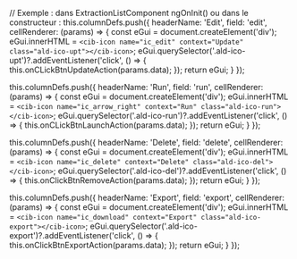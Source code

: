 // Exemple : dans ExtractionListComponent ngOnInit() ou dans le constructeur :
this.columnDefs.push({
  headerName: 'Edit',
  field: 'edit',
  cellRenderer: (params) => {
    const eGui = document.createElement('div');
    eGui.innerHTML = `<cib-icon name="ic_edit" context="Update" class="ald-ico-upt"></cib-icon>`;
    eGui.querySelector('.ald-ico-upt')?.addEventListener('click', () => {
      this.onCLickBtnUpdateAction(params.data);
    });
    return eGui;
  }
});

this.columnDefs.push({
  headerName: 'Run',
  field: 'run',
  cellRenderer: (params) => {
    const eGui = document.createElement('div');
    eGui.innerHTML = `<cib-icon name="ic_arrow_right" context="Run" class="ald-ico-run"></cib-icon>`;
    eGui.querySelector('.ald-ico-run')?.addEventListener('click', () => {
      this.onCLickBtnLaunchAction(params.data);
    });
    return eGui;
  }
});

this.columnDefs.push({
  headerName: 'Delete',
  field: 'delete',
  cellRenderer: (params) => {
    const eGui = document.createElement('div');
    eGui.innerHTML = `<cib-icon name="ic_delete" context="Delete" class="ald-ico-del"></cib-icon>`;
    eGui.querySelector('.ald-ico-del')?.addEventListener('click', () => {
      this.onClickBtnRemoveAction(params.data);
    });
    return eGui;
  }
});

this.columnDefs.push({
  headerName: 'Export',
  field: 'export',
  cellRenderer: (params) => {
    const eGui = document.createElement('div');
    eGui.innerHTML = `<cib-icon name="ic_download" context="Export" class="ald-ico-export"></cib-icon>`;
    eGui.querySelector('.ald-ico-export')?.addEventListener('click', () => {
      this.onClickBtnExportAction(params.data);
    });
    return eGui;
  }
});
